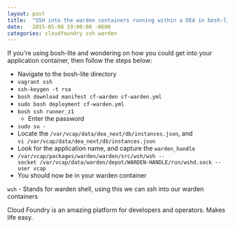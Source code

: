 ```yaml
---
layout: post
title:  "SSH into the warden containers running within a DEA in bosh-lite"
date:   2015-05-08 19:00:00 -0600
categories: cloudfoundry ssh warden
---
```


If you're using bosh-lite and wondering on how you could get into your application container, then follow the steps below:

- Navigate to the bosh-lite directory
- `vagrant ssh`
- `ssh-keygen -t rsa`
- `bosh download manifest cf-warden cf-warden.yml`
- `sudo bosh deployment cf-warden.yml`
- `bosh ssh runner_z1`
   - Enter the password
- `sudo su -`
- Locate the `/var/vcap/data/dea_next/db/instances.json`, and `vi /var/vcap/data/dea_next/db/instances.json`
- Look for the application name, and capture the `warden_handle`
- `/var/vcap/packages/warden/warden/src/wsh/wsh --socket /var/vcap/data/warden/depot/WARDEN-HANDLE/run/wshd.sock --user vcap`
- You should now be in your warden container

`wsh` - Stands for warden shell, using this we can ssh into our warden containers

Cloud Foundry is an amazing platform for developers and operators. Makes life easy.
